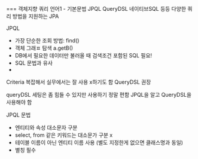 
===
객체지향 쿼리 언어1 - 기본문법
JPQL
QueryDSL
네이티브SQL 등등 다양한 쿼리 방법을 지원하는 JPA

JPQL
- 가장 단순한 조회 방법: find()
- 객체 그래ㅍ 탐색 a.getB()
- DB에서 필요한 데이터만 불러올 때 검색조건 포함된 SQL 필요!
- SQL 문법과 유사
-

Criteria 복잡해서 실무에서는 잘 사용 x하기도 함
QueryDSL 권장

queryDSL
세팅은 좀 힘들 수 있지만 사용하기 정말 편함
JPQL을 알고 QueryDSL을 사용해야 함

JPQL 문법
- 엔티티와 속성 대소문자 구분
- select, from 같은 키워드는 대소문가 구분 x
- 테이블 이름이 아닌 엔티티 이름 사용 (별도 지정한게 없으면 클래스명과 동일)
- 별칭 필수
